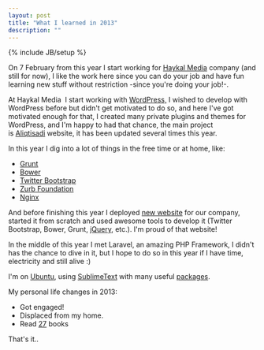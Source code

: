 ```yaml
---
layout: post
title: "What I learned in 2013"
description: ""
---
```

{% include JB/setup %}

On 7 February from this year I start working for [Haykal Media](http://haykalmedia.com "Haykal Media") company (and still for now), I like the work here since you can do your job and have fun learning new stuff without restriction -since you're doing your job!-.

At Haykal Media &nbsp;I start working with [WordPress,](http://wordpress.org "WordPress") I wished to develop with WordPress before but didn't get motivated to do so, and here I've got motivated enough for that,&nbsp;I created many private plugins and themes for WordPress, and I'm happy to had that chance,&nbsp;the main project is&nbsp;[Aliqtisadi](http://aliqtisadi.com "Aliqtisadi Online")&nbsp;website, it has been updated several times this year.

In this year I dig into a lot of things in the free time or at home, like:

*   [Grunt](http://gruntjs.com "Grunt")
*   [Bower](http://bower.io "Bower")
*   [Twitter Bootstrap](http://getbootstrap.com "Twitter Bootstrap")
*   [Zurb Foundation](http://foundation.zurb.com "Zurb Foundation")
*   [Nginx](http://foundation.zurb.com "Zurb Foundation")

And before finishing this year I deployed [new website](http://haykalmedia.com "Haykal Media") for our company, started it from scratch and used awesome tools to develop it (Twitter Bootstrap, Bower, Grunt, [jQuery](http://jquery.com "JQuery"), etc.). I'm proud of that website!

In the middle of this year I met Laravel, an amazing PHP Framework, I didn't has the chance to dive in it, but I hope to do so in this year if I have time, electricity and still alive :)

I'm on [Ubuntu](http://www.ubuntu.com "Ubuntu (operating system)"), using [SublimeText](http://www.sublimetext.com "Sublime Text") with many useful&nbsp;[packages](https://gist.github.com/AAlakkad/5106627 "SublimeText useful packages").

My personal life changes in 2013:

*   Got engaged!
*   Displaced from my home.
*   Read [27](https://www.goodreads.com/review/list/4877040-ammar?read_at=2013)&nbsp;books

That's it..